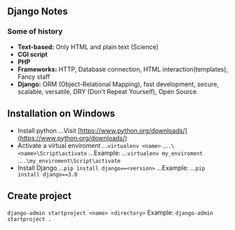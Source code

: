 ## Django Notes
### Some of history
- __Text-based:__ Only HTML and plain text (Science)
- __CGI script__
- __PHP__
- __Frameworks:__ HTTP, Database connection, HTML interaction(templates), Fancy staff
- __Django:__ ORM (Object-Relational Mapping), fast development, secure, scalable, versatile, DRY (Don't Repeat Yourself), Open Source.

## Installation on Windows

- Install python
...Visit [https://www.python.org/downloads/](https://www.python.org/downloads/)
- Activate a virtual enviroment
...`virtualenv <name>`
...`.\<name>\Script\activate`
...Example:
...`virtualenv my_enviroment`
...`.\my_enviroment\Script\activate`
- Install Django
...`pip install django==<version>`
...Example:
...`pip install django==3.0`

## Create project

`django-admin startproject <name> <directory>`
Example:
`django-admin startproject .`
